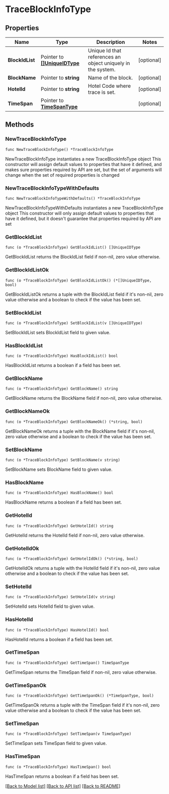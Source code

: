 # TraceBlockInfoType

## Properties

Name | Type | Description | Notes
------------ | ------------- | ------------- | -------------
**BlockIdList** | Pointer to [**[]UniqueIDType**](UniqueIDType.md) | Unique Id that references an object uniquely in the system. | [optional] 
**BlockName** | Pointer to **string** | Name of the block. | [optional] 
**HotelId** | Pointer to **string** | Hotel Code where trace is set. | [optional] 
**TimeSpan** | Pointer to [**TimeSpanType**](TimeSpanType.md) |  | [optional] 

## Methods

### NewTraceBlockInfoType

`func NewTraceBlockInfoType() *TraceBlockInfoType`

NewTraceBlockInfoType instantiates a new TraceBlockInfoType object
This constructor will assign default values to properties that have it defined,
and makes sure properties required by API are set, but the set of arguments
will change when the set of required properties is changed

### NewTraceBlockInfoTypeWithDefaults

`func NewTraceBlockInfoTypeWithDefaults() *TraceBlockInfoType`

NewTraceBlockInfoTypeWithDefaults instantiates a new TraceBlockInfoType object
This constructor will only assign default values to properties that have it defined,
but it doesn't guarantee that properties required by API are set

### GetBlockIdList

`func (o *TraceBlockInfoType) GetBlockIdList() []UniqueIDType`

GetBlockIdList returns the BlockIdList field if non-nil, zero value otherwise.

### GetBlockIdListOk

`func (o *TraceBlockInfoType) GetBlockIdListOk() (*[]UniqueIDType, bool)`

GetBlockIdListOk returns a tuple with the BlockIdList field if it's non-nil, zero value otherwise
and a boolean to check if the value has been set.

### SetBlockIdList

`func (o *TraceBlockInfoType) SetBlockIdList(v []UniqueIDType)`

SetBlockIdList sets BlockIdList field to given value.

### HasBlockIdList

`func (o *TraceBlockInfoType) HasBlockIdList() bool`

HasBlockIdList returns a boolean if a field has been set.

### GetBlockName

`func (o *TraceBlockInfoType) GetBlockName() string`

GetBlockName returns the BlockName field if non-nil, zero value otherwise.

### GetBlockNameOk

`func (o *TraceBlockInfoType) GetBlockNameOk() (*string, bool)`

GetBlockNameOk returns a tuple with the BlockName field if it's non-nil, zero value otherwise
and a boolean to check if the value has been set.

### SetBlockName

`func (o *TraceBlockInfoType) SetBlockName(v string)`

SetBlockName sets BlockName field to given value.

### HasBlockName

`func (o *TraceBlockInfoType) HasBlockName() bool`

HasBlockName returns a boolean if a field has been set.

### GetHotelId

`func (o *TraceBlockInfoType) GetHotelId() string`

GetHotelId returns the HotelId field if non-nil, zero value otherwise.

### GetHotelIdOk

`func (o *TraceBlockInfoType) GetHotelIdOk() (*string, bool)`

GetHotelIdOk returns a tuple with the HotelId field if it's non-nil, zero value otherwise
and a boolean to check if the value has been set.

### SetHotelId

`func (o *TraceBlockInfoType) SetHotelId(v string)`

SetHotelId sets HotelId field to given value.

### HasHotelId

`func (o *TraceBlockInfoType) HasHotelId() bool`

HasHotelId returns a boolean if a field has been set.

### GetTimeSpan

`func (o *TraceBlockInfoType) GetTimeSpan() TimeSpanType`

GetTimeSpan returns the TimeSpan field if non-nil, zero value otherwise.

### GetTimeSpanOk

`func (o *TraceBlockInfoType) GetTimeSpanOk() (*TimeSpanType, bool)`

GetTimeSpanOk returns a tuple with the TimeSpan field if it's non-nil, zero value otherwise
and a boolean to check if the value has been set.

### SetTimeSpan

`func (o *TraceBlockInfoType) SetTimeSpan(v TimeSpanType)`

SetTimeSpan sets TimeSpan field to given value.

### HasTimeSpan

`func (o *TraceBlockInfoType) HasTimeSpan() bool`

HasTimeSpan returns a boolean if a field has been set.


[[Back to Model list]](../README.md#documentation-for-models) [[Back to API list]](../README.md#documentation-for-api-endpoints) [[Back to README]](../README.md)


